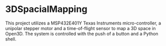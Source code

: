 # 3DSpacialMapping
This project utilizes a MSP432E401Y Texas Instruments micro-controller, a unipolar stepper motor and a time-of-flight sensor to map a 3D space in Open3D.
The system is controlled with the push of a button and a Python shell.
